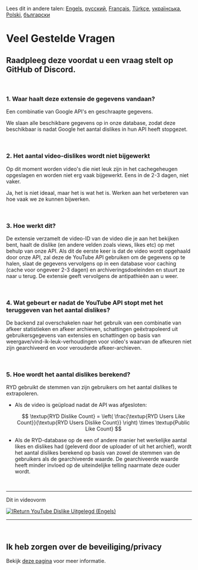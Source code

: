 Lees dit in andere talen: [Engels](FAQ.md), [русский](FAQru.md), [Français](FAQfr.md), [Türkçe](FAQtr.md), [українська](FAQuk.md), [Polski](FAQpl.md), [български](FAQbg.md)

# Veel Gestelde Vragen

## Raadpleeg deze voordat u een vraag stelt op GitHub of Discord.

<br>

### **1. Waar haalt deze extensie de gegevens vandaan?**

Een combinatie van Google API's en geschraapte gegevens.

We slaan alle beschikbare gegevens op in onze database, zodat deze beschikbaar is nadat Google het aantal dislikes in hun API heeft stopgezet.

<br>

### **2. Het aantal video-dislikes wordt niet bijgewerkt**

Op dit moment worden video's die niet leuk zijn in het cachegeheugen opgeslagen en worden niet erg vaak bijgewerkt. Eens in de 2-3 dagen, niet vaker.

Ja, het is niet ideaal, maar het is wat het is. Werken aan het verbeteren van hoe vaak we ze kunnen bijwerken.

<br>

### **3. Hoe werkt dit?**

De extensie verzamelt de video-ID van de video die je aan het bekijken bent, haalt de dislike (en andere velden zoals views, likes etc) op met behulp van onze API. Als dit de eerste keer is dat de video wordt opgehaald door onze API, zal deze de YouTube API gebruiken om de gegevens op te halen, slaat de gegevens vervolgens op in een database voor caching (cache voor ongeveer 2-3 dagen) en archiveringsdoeleinden en stuurt ze naar u terug. De extensie geeft vervolgens de antipathieën aan u weer.

<br>

### **4. Wat gebeurt er nadat de YouTube API stopt met het teruggeven van het aantal dislikes?**

De backend zal overschakelen naar het gebruik van een combinatie van afkeer statistieken en afkeer archieven, schattingen geëxtrapoleerd uit gebruikersgegevens van extensies en schattingen op basis van weergave/vind-ik-leuk-verhoudingen voor video's waarvan de afkeuren niet zijn gearchiveerd en voor verouderde afkeer-archieven.

<br>

### **5. Hoe wordt het aantal dislikes berekend?**

RYD gebruikt de stemmen van zijn gebruikers om het aantal dislikes te extrapoleren.

- Als de video is geüpload nadat de API was afgesloten:

  $$ \textup{RYD Dislike Count} = \left( \frac{\textup{RYD Users Like Count}}{\textup{RYD Users Dislike Count}} \right) \times \textup{Public Like Count} $$

- Als de RYD-database op de een of andere manier het werkelijke aantal likes en dislikes had (geleverd door de uploader of uit het archief), wordt het aantal dislikes berekend op basis van zowel de stemmen van de gebruikers als de gearchiveerde waarde. De gearchiveerde waarde heeft minder invloed op de uiteindelijke telling naarmate deze ouder wordt.

<br>

---

Dit in videovorm

[![IReturn YouTube Dislike Uitgelegd (Engels)](https://yt-embed.herokuapp.com/embed?v=GSmmtv-0yYQ)](https://www.youtube.com/watch?v=GSmmtv-0yYQ)

---

<br>

## Ik heb zorgen over de beveiliging/privacy

Bekijk [deze pagina](SECURITY-FAQnl.md) voor meer informatie.
